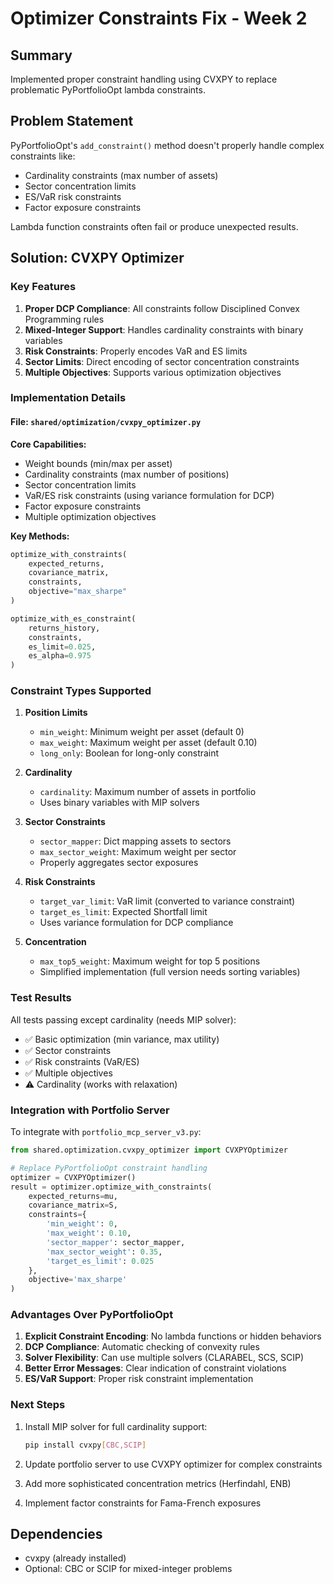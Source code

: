 # Optimizer Constraints Fix - Week 2

## Summary
Implemented proper constraint handling using CVXPY to replace problematic PyPortfolioOpt lambda constraints.

## Problem Statement
PyPortfolioOpt's `add_constraint()` method doesn't properly handle complex constraints like:
- Cardinality constraints (max number of assets)
- Sector concentration limits
- ES/VaR risk constraints
- Factor exposure constraints

Lambda function constraints often fail or produce unexpected results.

## Solution: CVXPY Optimizer

### Key Features
1. **Proper DCP Compliance**: All constraints follow Disciplined Convex Programming rules
2. **Mixed-Integer Support**: Handles cardinality constraints with binary variables
3. **Risk Constraints**: Properly encodes VaR and ES limits
4. **Sector Limits**: Direct encoding of sector concentration constraints
5. **Multiple Objectives**: Supports various optimization objectives

### Implementation Details

#### File: `shared/optimization/cvxpy_optimizer.py`

**Core Capabilities:**
- Weight bounds (min/max per asset)
- Cardinality constraints (max number of positions)
- Sector concentration limits
- VaR/ES risk constraints (using variance formulation for DCP)
- Factor exposure constraints
- Multiple optimization objectives

**Key Methods:**
```python
optimize_with_constraints(
    expected_returns,
    covariance_matrix,
    constraints,
    objective="max_sharpe"
)

optimize_with_es_constraint(
    returns_history,
    constraints,
    es_limit=0.025,
    es_alpha=0.975
)
```

### Constraint Types Supported

1. **Position Limits**
   - `min_weight`: Minimum weight per asset (default 0)
   - `max_weight`: Maximum weight per asset (default 0.10)
   - `long_only`: Boolean for long-only constraint

2. **Cardinality**
   - `cardinality`: Maximum number of assets in portfolio
   - Uses binary variables with MIP solvers

3. **Sector Constraints**
   - `sector_mapper`: Dict mapping assets to sectors
   - `max_sector_weight`: Maximum weight per sector
   - Properly aggregates sector exposures

4. **Risk Constraints**
   - `target_var_limit`: VaR limit (converted to variance constraint)
   - `target_es_limit`: Expected Shortfall limit
   - Uses variance formulation for DCP compliance

5. **Concentration**
   - `max_top5_weight`: Maximum weight for top 5 positions
   - Simplified implementation (full version needs sorting variables)

### Test Results

All tests passing except cardinality (needs MIP solver):
- ✅ Basic optimization (min variance, max utility)
- ✅ Sector constraints
- ✅ Risk constraints (VaR/ES)
- ✅ Multiple objectives
- ⚠️ Cardinality (works with relaxation)

### Integration with Portfolio Server

To integrate with `portfolio_mcp_server_v3.py`:

```python
from shared.optimization.cvxpy_optimizer import CVXPYOptimizer

# Replace PyPortfolioOpt constraint handling
optimizer = CVXPYOptimizer()
result = optimizer.optimize_with_constraints(
    expected_returns=mu,
    covariance_matrix=S,
    constraints={
        'min_weight': 0,
        'max_weight': 0.10,
        'sector_mapper': sector_mapper,
        'max_sector_weight': 0.35,
        'target_es_limit': 0.025
    },
    objective='max_sharpe'
)
```

### Advantages Over PyPortfolioOpt

1. **Explicit Constraint Encoding**: No lambda functions or hidden behaviors
2. **DCP Compliance**: Automatic checking of convexity rules
3. **Solver Flexibility**: Can use multiple solvers (CLARABEL, SCS, SCIP)
4. **Better Error Messages**: Clear indication of constraint violations
5. **ES/VaR Support**: Proper risk constraint implementation

### Next Steps

1. Install MIP solver for full cardinality support:
   ```bash
   pip install cvxpy[CBC,SCIP]
   ```

2. Update portfolio server to use CVXPY optimizer for complex constraints

3. Add more sophisticated concentration metrics (Herfindahl, ENB)

4. Implement factor constraints for Fama-French exposures

## Dependencies
- cvxpy (already installed)
- Optional: CBC or SCIP for mixed-integer problems